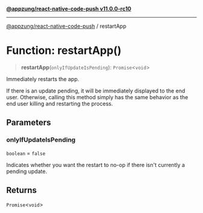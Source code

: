 [**@appzung/react-native-code-push v11.0.0-rc10**](../README.md)

---

[@appzung/react-native-code-push](../README.md) / restartApp

# Function: restartApp()

> **restartApp**(`onlyIfUpdateIsPending`): `Promise`\<`void`\>

Immediately restarts the app.

If there is an update pending, it will be immediately displayed to the end user. Otherwise, calling this method simply has the same behavior as the end user killing and restarting the process.

## Parameters

### onlyIfUpdateIsPending

`boolean` = `false`

Indicates whether you want the restart to no-op if there isn't currently a pending update.

## Returns

`Promise`\<`void`\>
